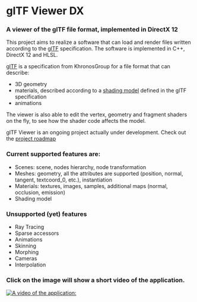 # glTF Viewer DX
### A viewer of the glTF file format, implemented in DirectX 12 

This project aims to realize a software that can load and render files written according to the [glTF](https://github.com/KhronosGroup/glTF/tree/master/specification/2.0) specification. The software is implemented in C++, DirectX 12 and HLSL.

[glTF](https://github.com/KhronosGroup/glTF/tree/master/specification/2.0) is a specification from KhronosGroup for a file format that can describe:
* 3D geometry
* materials, described according to a [shading model](https://github.com/KhronosGroup/glTF/tree/master/specification/2.0#implementation) defined in the glTF specification
* animations

The viewer is also able to edit the vertex, geometry and fragment shaders on the fly, to see how the shader code affects the model.

glTF Viewer is an ongoing project actually under development. Check out the [project roadmap](https://github.com/salvatorespoto/GLTFViewer/projects/1)

### Current supported features are:

* Scenes: scene, nodes hierarchy, node transformation
* Meshes: geometry, all the attributes are supported (position, normal, tangent, textcoord_0, etc.), instantiation
* Materials: textures, images, samples, additional maps (normal, occlusion, emission)
* Shading model

### Unsupported (yet) features
* Ray Tracing
* Sparse accessors 
* Animations 
* Skinning
* Morphing
* Cameras
* Interpolation

### Click on the image will show a short video of the application.

[![A video of the application:](http://i3.ytimg.com/vi/tEVuwpKdP4A/maxresdefault.jpg)](https://www.youtube.com/watch?v=tEVuwpKdP4A)
